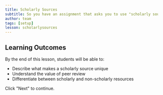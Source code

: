 ```yaml
---
title: Scholarly Sources
subtitle: So you have an assignment that asks you to use "scholarly sources." What are they, and how do you know you're using the right ones? This lesson will show you how. Includes a video and interactive activity.
author: team
tags: [setup]
lesson: scholarlysources
---
```


## Learning Outcomes

By the end of this lesson, students will be able to:

* Describe what makes a scholarly source unique
* Understand the value of peer review
* Differentiate between scholarly and non-scholarly resources


Click "Next" to continue.

